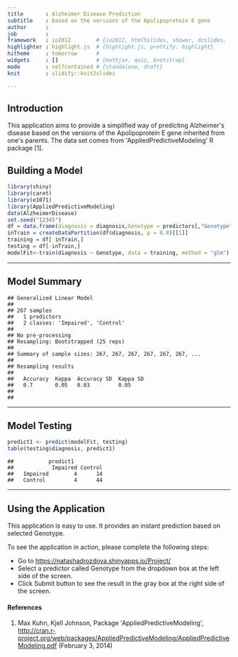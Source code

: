 ```yaml
---
title       : Alzheimer Disease Prediction
subtitle    : based on the versions of the Apolipoprotein E gene
author      : 
job         : 
framework   : io2012        # {io2012, html5slides, shower, dzslides, ...}
highlighter : highlight.js  # {highlight.js, prettify, highlight}
hitheme     : tomorrow      # 
widgets     : []            # {mathjax, quiz, bootstrap}
mode        : selfcontained # {standalone, draft}
knit        : slidify::knit2slides

---
```


## Introduction
This application aims to provide a simplified way of predicting Alzheimer's disease based on the versions of the Apolipoprotein E gene inherited from one's parents. The data set comes from 'AppliedPredictiveModeling' R package [1].

## Building a Model

```r
library(shiny)
library(caret)
library(e1071)
library(AppliedPredictiveModeling)
data(AlzheimerDisease)
set.seed("12345")
df = data.frame(diagnosis = diagnosis,Genotype = predictors[,"Genotype"])
inTrain = createDataPartition(df$diagnosis, p = 0.8)[[1]]
training = df[ inTrain,]
testing = df[-inTrain,]
modelFit<-train(diagnosis ~ Genotype, data = training, method = "glm")
```

---

## Model Summary 

```
## Generalized Linear Model 
## 
## 267 samples
##   1 predictors
##   2 classes: 'Impaired', 'Control' 
## 
## No pre-processing
## Resampling: Bootstrapped (25 reps) 
## 
## Summary of sample sizes: 267, 267, 267, 267, 267, 267, ... 
## 
## Resampling results
## 
##   Accuracy  Kappa  Accuracy SD  Kappa SD
##   0.7       0.05   0.03         0.05    
## 
## 
```

---

## Model Testing

```r
predict1 <- predict(modelFit, testing)
table(testing$diagnosis, predict1)
```

```
##           predict1
##            Impaired Control
##   Impaired        4      14
##   Control         4      44
```

---

## Using the Application 

This application is easy to use.  It provides an instant prediction based on selected Genotype.

To see the application in action, please complete the following steps:
* Go to https://natashadrozdova.shinyapps.io/Project/
* Select a predictor called Genotype from the dropdown box at the left side of the screen.
* Click Submit button to see the result in the gray box at the right side of the screen.




#### References 

1. Max Kuhn, Kjell Johnson, Package 'AppliedPredictiveModeling', http://cran.r-project.org/web/packages/AppliedPredictiveModeling/AppliedPredictiveModeling.pdf (February 3, 2014)





